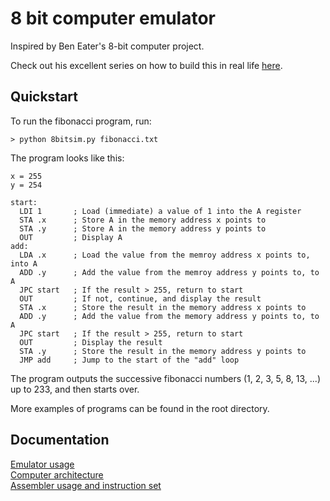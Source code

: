 # 8 bit computer emulator
Inspired by Ben Eater's 8-bit computer project.

Check out his excellent series on how to build this in real life [here](https://www.youtube.com/playlist?list=PLowKtXNTBypGqImE405J2565dvjafglHU).

## Quickstart
To run the fibonacci program, run:
~~~~
> python 8bitsim.py fibonacci.txt
~~~~
The program looks like this:
~~~~
x = 255
y = 254

start:
  LDI 1       ; Load (immediate) a value of 1 into the A register
  STA .x      ; Store A in the memory address x points to
  STA .y      ; Store A in the memory address y points to
  OUT         ; Display A
add:
  LDA .x      ; Load the value from the memroy address x points to, into A
  ADD .y      ; Add the value from the memroy address y points to, to A
  JPC start   ; If the result > 255, return to start
  OUT         ; If not, continue, and display the result
  STA .x      ; Store the result in the memory address x points to
  ADD .y      ; Add the value from the memory address y points to, to A
  JPC start   ; If the result > 255, return to start
  OUT         ; Display the result
  STA .y      ; Store the result in the memory address y points to
  JMP add     ; Jump to the start of the "add" loop
~~~~
The program outputs the successive fibonacci numbers (1, 2, 3, 5, 8, 13, ...) up to 233, and then starts over.

More examples of programs can be found in the root directory.

## Documentation
[Emulator usage](docs/usage.md)  
[Computer architecture](docs/architecture.md)  
[Assembler usage and instruction set](docs/assembler.md)  